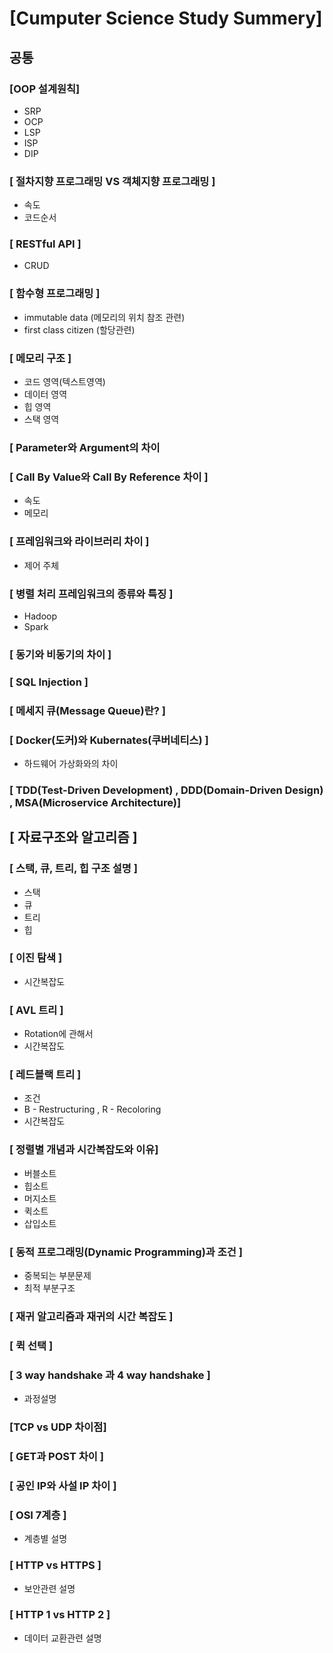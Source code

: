 # [Cumputer Science Study Summery]

## 공통

### [OOP 설계원칙]
* SRP
* OCP
* LSP
* ISP
* DIP

### [ 절차지향 프로그래밍 VS 객체지향 프로그래밍 ]
* 속도
* 코드순서

### [ RESTful API ]
* CRUD

### [ 함수형 프로그래밍 ]
* immutable data (메모리의 위치 참조 관련)
* first class citizen (할당관련)

### [ 메모리 구조 ]
* 코드 영역(텍스트영역)
* 데이터 영역
* 힙 영역
* 스택 영역

### [ Parameter와 Argument의 차이 

### [ Call By Value와 Call By Reference 차이 ]
* 속도
* 메모리

### [ 프레임워크와 라이브러리 차이 ]
* 제어 주체
 

### [ 병렬 처리 프레임워크의 종류와 특징 ]
* Hadoop
* Spark

### [ 동기와 비동기의 차이 ]

### [ SQL Injection ]

### [ 메세지 큐(Message Queue)란? ]

### [ Docker(도커)와 Kubernates(쿠버네티스) ]
* 하드웨어 가상화와의 차이

### [ TDD(Test-Driven Development) , DDD(Domain-Driven Design) , MSA(Microservice Architecture)]

## [ 자료구조와 알고리즘 ]

### [ 스택, 큐, 트리, 힙 구조 설명 ]
* 스택
* 큐
* 트리
* 힙

### [ 이진 탐색 ]
* 시간복잡도

### [ AVL 트리 ]
* Rotation에 관해서
* 시간복잡도

### [ 레드블랙 트리 ]
* 조건
* B - Restructuring , R - Recoloring
* 시간복잡도

### [ 정렬별 개념과 시간복잡도와 이유]
* 버블소트
* 힙소트
* 머지소트
* 퀵소트
* 삽입소트

### [ 동적 프로그래밍(Dynamic Programming)과 조건 ]
* 중복되는 부분문제
* 최적 부분구조

### [ 재귀 알고리즘과 재귀의 시간 복잡도 ]

### [ 퀵 선택 ]

### [ 3 way handshake  과 4 way handshake ]
* 과정설명

### [TCP vs UDP 차이점]

### [ GET과 POST 차이 ]

### [ 공인 IP와 사설 IP 차이 ]

### [ OSI 7계층 ]
* 계층별 설명

### [ HTTP vs HTTPS ]
* 보안관련 설명

### [ HTTP 1 vs HTTP 2 ]
* 데이터 교환관련 설명

